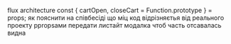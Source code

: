 flux architecture
const { cartOpen, closeCart = Function.prototype } = props;
як пояснити на співбесіді що міц код відрізняєтья від реального проекту
ppropsами передати листайт
модалка чтоб часть отсавалась видна

